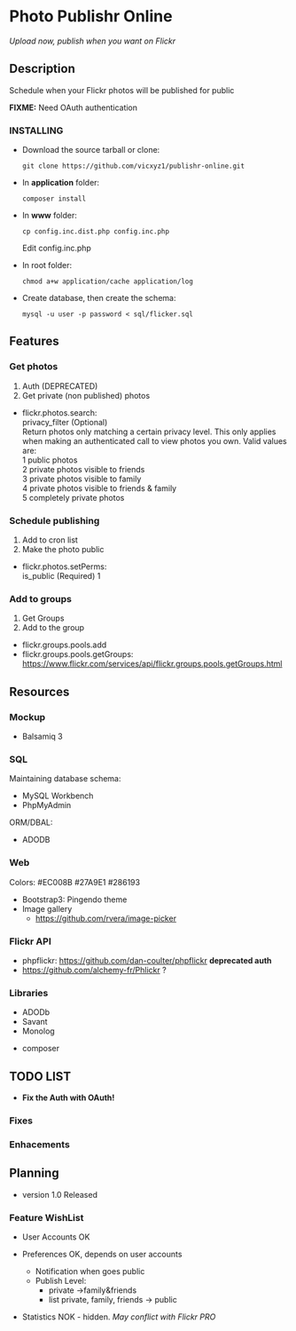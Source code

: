 Photo Publishr Online
================
_Upload now, publish when you want on Flickr_


Description
-----------

Schedule when your Flickr photos will be published for public  


__FIXME:__ Need OAuth authentication 


### INSTALLING

-   Download the source tarball or clone:
    
        git clone https://github.com/vicxyz1/publishr-online.git 

-   In __application__ folder:
        
        composer install

-   In __www__ folder:
    
        cp config.inc.dist.php config.inc.php

       Edit config.inc.php

-   In root folder:
    
        chmod a+w application/cache application/log

-   Create database, then create the schema:
    
        mysql -u user -p password < sql/flicker.sql


## Features 

### Get photos
1.  Auth (DEPRECATED)
2.  Get private (non published) photos

-   flickr.photos.search:  
        privacy\_filter (Optional)  
        Return photos only matching a certain privacy level. This only applies
        when making an authenticated call to view photos you own. Valid values
        are:  
            1 public photos  
            2 private photos visible to friends  
            3 private photos visible to family  
            4 private photos visible to friends & family  
            5 completely private photos

### Schedule publishing

1.  Add to cron list
2.  Make the photo public

-   flickr.photos.setPerms:  
    is\_public (Required) 1

### Add to groups

1.  Get Groups
2.  Add to the group

-   flickr.groups.pools.add
-   flickr.groups.pools.getGroups:
    https://www.flickr.com/services/api/flickr.groups.pools.getGroups.html



Resources
---------

### Mockup

-   Balsamiq 3

### SQL

Maintaining database schema:

  * MySQL Workbench 
  * PhpMyAdmin          
  
ORM/DBAL:

 * ADODB

### Web

Colors: #EC008B #27A9E1 #286193

-   Bootstrap3: Pingendo theme
-   Image gallery
    * https://github.com/rvera/image-picker
     

### Flickr API

-   phpflickr: https://github.com/dan-coulter/phpflickr  **deprecated auth**
-   https://github.com/alchemy-fr/Phlickr ?

### Libraries  


* ADODb
* Savant
* Monolog

- composer


TODO LIST
----

-  __Fix the Auth with OAuth!__

### Fixes



### Enhacements



Planning
--------

- version 1.0 Released



### Feature WishList

* User Accounts  OK

* Preferences               OK, depends on user accounts
  - Notification when goes public
  - Publish Level: 
    * private ->family&friends
    * list private, family, friends -> public
* Statistics NOK - hidden. _May conflict with Flickr PRO_ 
  
   



